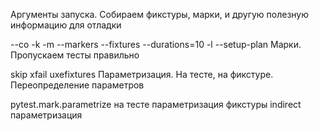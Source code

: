 Аргументы запуска. Собираем фикстуры, марки, и другую полезную информацию для отладки

--co
-k
-m
--markers
--fixtures
--durations=10
-l
--setup-plan
Марки. Пропускаем тесты правильно

skip
xfail
uxefixtures
Параметризация. На тесте, на фикстуре. Переопределение параметров

pytest.mark.parametrize на тесте
параметризация фикстуры
indirect параметризация